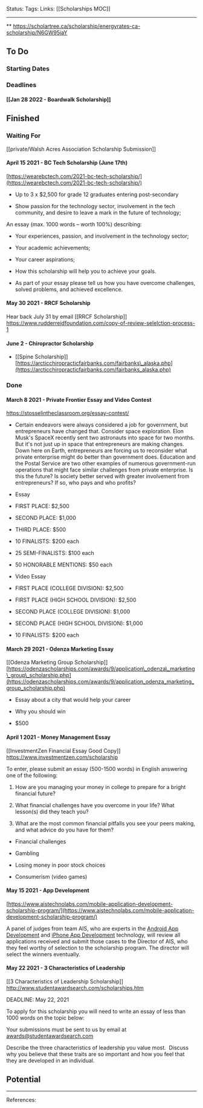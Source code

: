 Status:
Tags:
Links: [[Scholarships MOC]]
___
**
https://scholartree.ca/scholarship/energyrates-ca-scholarship/N6GW95iaY
## To Do
### Starting Dates

### Deadlines
#### [[Jan 28 2022 - Boardwalk Scholarship]]
## Finished
### Waiting For
[[private/Walsh Acres Association Scholarship Submission]]
#### April 15 2021 - BC Tech Scholarship (June 17th)

[https://wearebctech.com/2021-bc-tech-scholarship/](https://wearebctech.com/2021-bc-tech-scholarship/)

-   Up to 3 x $2,500 for grade 12 graduates entering post-secondary
    
-   Show passion for the technology sector, involvement in the tech community, and desire to leave a mark in the future of technology;
    

  

An essay (max. 1000 words – worth 100%) describing:

-   Your experiences, passion, and involvement in the technology sector;
    
-   Your academic achievements;
    
-   Your career aspirations;
    
-   How this scholarship will help you to achieve your goals.
    

  

-   As part of your essay please tell us how you have overcome challenges, solved problems, and achieved excellence.
    

#### May 30 2021 -  RRCF Scholarship
Hear back July 31 by email
[[RRCF Scholarship]]
https://www.rudderreidfoundation.com/copy-of-review-selelction-process-1
#### June 2 - Chiropractor Scholarship
- [[Spine Scholarship]]
[https://arcticchiropracticfairbanks.com/fairbanks\_alaska.php](https://arcticchiropracticfairbanks.com/fairbanks_alaska.php)

### Done
#### March 8 2021 - Private Frontier Essay and Video Contest

https://stosselintheclassroom.org/essay-contest/

  

-   Certain endeavors were always considered a job for government, but entrepreneurs have changed that. Consider space exploration. Elon Musk's SpaceX recently sent two astronauts into space for two months. But it's not just up in space that entrepreneurs are making changes. Down here on Earth, entrepreneurs are forcing us to reconsider what private enterprise might do better than government does. Education and the Postal Service are two other examples of numerous government-run operations that might face similar challenges from private enterprise. Is this the future? Is society better served with greater involvement from entrepreneurs? If so, who pays and who profits?
    
-   Essay
    

-   FIRST PLACE: $2,500
    
-   SECOND PLACE: $1,000
    
-   THIRD PLACE: $500
    
-   10 FINALISTS: $200 each
    
-   25 SEMI-FINALISTS: $100 each
    
-   50 HONORABLE MENTIONS: $50 each
    

-   Video Essay
    

-   FIRST PLACE (COLLEGE DIVISION): $2,500
    
-   FIRST PLACE (HIGH SCHOOL DIVISION): $2,500
    
-   SECOND PLACE (COLLEGE DIVISION): $1,000
    
-   SECOND PLACE (HIGH SCHOOL DIVISION): $1,000
    
-   10 FINALISTS: $200 each
    

#### March 29 2021 - Odenza Marketing Essay
[[Odenza Marketing Group Scholarship]]
[https://odenzascholarships.com/awards/9/application\_odenza\_marketing\_group\_scholarship.php](https://odenzascholarships.com/awards/9/application_odenza_marketing_group_scholarship.php)

-   Essay about a city that would help your career
    
-   Why you should win
    
-   $500
    

#### April 1 2021 - Money Management Essay 
[[InvestmentZen Financial Essay Good Copy]]
https://www.investmentzen.com/scholarship

To enter, please submit an essay (500-1500 words) in English answering one of the following:

1.  How are you managing your money in college to prepare for a bright financial future?
    
2.  What financial challenges have you overcome in your life? What lesson(s) did they teach you?
    
3.  What are the most common financial pitfalls you see your peers making, and what advice do you have for them?
    

-   Financial challenges
    

-   Gambling
    
-   Losing money in poor stock choices
    
-   Consumerism (video games)
    

#### May 15 2021 - App Development

[https://www.aistechnolabs.com/mobile-application-development-scholarship-program/](https://www.aistechnolabs.com/mobile-application-development-scholarship-program/)

A panel of judges from team AIS, who are experts in the [Android App Development](https://www.aistechnolabs.com/android-app-development/) and [iPhone App Development](https://www.aistechnolabs.com/iphone-app-development/) technology, will review all applications received and submit those cases to the Director of AIS, who they feel worthy of selection to the scholarship program. The director will select the winners eventually.

#### May 22 2021 - 3 Characteristics of Leadership
[[3 Characteristics of Leadership Scholarship]]
http://www.studentawardsearch.com/scholarships.htm

DEADLINE: May 22, 2021

To apply for this scholarship you will need to write an essay of less than 1000 words on the topic below:

  

Your submissions must be sent to us by email at awards@studentawardsearch.com

Describe the three characteristics of leadership you value most.  Discuss why you believe that these traits are so important and how you feel that they are developed in an individual.


## Potential

___
References: